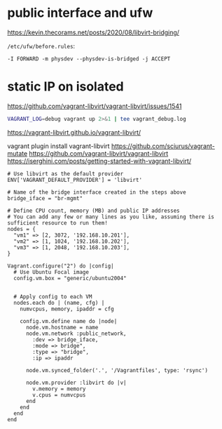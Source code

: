 # public interface and ufw

https://kevin.thecorams.net/posts/2020/08/libvirt-bridging/

`/etc/ufw/before.rules`:
```
-I FORWARD -m physdev --physdev-is-bridged -j ACCEPT
```

# static IP on isolated

https://github.com/vagrant-libvirt/vagrant-libvirt/issues/1541


```bash
VAGRANT_LOG=debug vagrant up 2>&1 | tee vagrant_debug.log
```


https://vagrant-libvirt.github.io/vagrant-libvirt/

vagrant plugin install vagrant-libvirt
https://github.com/sciurus/vagrant-mutate
https://github.com/vagrant-libvirt/vagrant-libvirt
https://iserghini.com/posts/getting-started-with-vagrant-libvirt/



```
# Use libvirt as the default provider
ENV['VAGRANT_DEFAULT_PROVIDER'] = 'libvirt'

# Name of the bridge interface created in the steps above
bridge_iface = "br-mgmt"

# Define CPU count, memory (MB) and public IP addresses
# You can add any few or many lines as you like, assuming there is sufficient resource to run them!
nodes = {
  "vm1" => [2, 3072, '192.168.10.201'],
  "vm2" => [1, 1024, '192.168.10.202'],
  "vm3" => [1, 2048, '192.168.10.203'],
}

Vagrant.configure("2") do |config|
  # Use Ubuntu Focal image
  config.vm.box = "generic/ubuntu2004"


  # Apply config to each VM
  nodes.each do | (name, cfg) |
    numvcpus, memory, ipaddr = cfg
    
    config.vm.define name do |node|
      node.vm.hostname = name
      node.vm.network :public_network,
        :dev => bridge_iface,
        :mode => bridge",
        :type => "bridge",
        :ip => ipaddr

      node.vm.synced_folder('.', '/Vagrantfiles', type: 'rsync')

      node.vm.provider :libvirt do |v|
        v.memory = memory
        v.cpus = numvcpus
      end
    end
  end
end
```